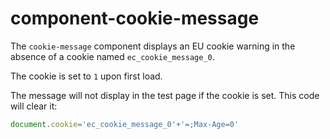 # component-cookie-message

The `cookie-message` component displays an EU cookie warning in the absence of
a cookie named `ec_cookie_message_0`.

The cookie is set to `1` upon first load.

The message will not display in the test page if the cookie is set. This code
will clear it:
```javascript
document.cookie='ec_cookie_message_0'+'=;Max-Age=0'
```
